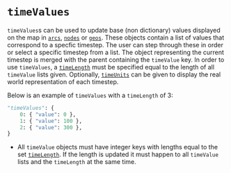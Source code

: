 # `timeValues`
`timeValues`s can be used to update base (non dictionary) values displayed on the map in [`arcs`](../all_keys/arcs.md), [`nodes`](#../all_keys/nodes.md) or [`geos`](../all_keys/geos.md). These objects contain a list of values that correspond to a specfic timestep. The user can step through these in order or select a specific timestep from a list. The object representing the current timestep is merged with the parent containing the `timeValue` key. In order to use `timeValues`, a [`timeLength`](../all_keys/settings.md#timeLength) must be specified equal to the length of all `timeValue` lists given. Optionally, [`timeUnits`](../all_keys/settings.md#timeUnits) can be given to display the real world representation of each timestep.

Below is an example of `timeValues` with a `timeLength` of 3:
```py
"timeValues": {
    0: { "value": 0 },
    1: { "value": 100 },
    2: { "value": 300 },
}
```
- All `timeValue` objects must have integer keys with lengths equal to the set [`timeLength`](../all_keys/settings.md#timeLength). If the length is updated it must happen to all `timeValue` lists and the `timeLength` at the same time.
